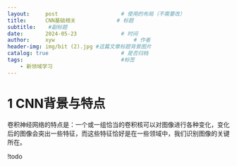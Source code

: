 ```yaml
---
layout:     post   				    # 使用的布局（不需要改）
title:      CNN基础相关				# 标题 
subtitle:    #副标题
date:       2024-05-23 				# 时间
author:     xyw 						# 作者
header-img: img/bit (2).jpg	#这篇文章标题背景图片
catalog: true 						# 是否归档
tags:								#标签
    - 新领域学习
---
```


# 1 CNN背景与特点

卷积神经网络的特点是：一个或一组恰当的卷积核可以对图像进行各种变化，变化后的图像会突出一些特征，而这些特征恰好是在一些领域中，我们识别图像的关键所在。

!todo
